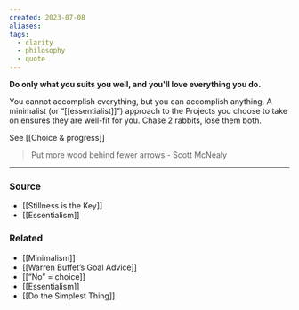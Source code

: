 ```yaml
---
created: 2023-07-08
aliases: 
tags:
  - clarity
  - philosophy
  - quote
---
```

**Do only what you suits you well, and you'll love everything you do.**

You cannot accomplish everything, but you can accomplish anything. A minimalist (or “[[essentialist]]”) approach to the Projects you choose to take on ensures they are well-fit for you. Chase 2 rabbits, lose them both. 

See [[Choice & progress]] 

> Put more wood behind fewer arrows - Scott McNealy
> 

****
### Source
- [[Stillness is the Key]]
- [[Essentialism]]

### Related
- [[Minimalism]]
- [[Warren Buffet’s Goal Advice]]
- [[“No” = choice]]
- [[Essentialism]]
- [[Do the Simplest Thing]]